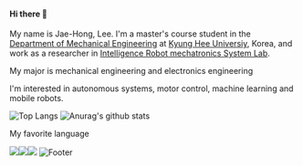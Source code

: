 #### Hi there 👋  

My name is Jae-Hong, Lee. I'm a master's course student in the [Department of Mechanical Engineering](https://eng.khu.ac.kr/me) at [Kyung Hee Universiy](https://www.khu.ac.kr/kor/main/index.do), Korea, and work as a researcher in [Intelligence Robot mechatronics System Lab](https://sites.google.com/khu.ac.kr/irms/home?authuser=0&pli=1).

My major is mechanical engineering and electronics engineering

I'm interested in autonomous systems, motor control, machine learning and mobile robots.

![Top Langs](https://github-readme-stats.vercel.app/api/top-langs/?username=JaeHongLeee&layout=compact&theme=tokyonight)
![Anurag's github stats](https://github-readme-stats.vercel.app/api?username=JaeHongLeee&show_icons=true&theme=tokyonight)

My favorite language

<img src="https://img.shields.io/badge/C-A8B9CC?style=flat-square&logo=C&logoColor=white"/><img src="https://img.shields.io/badge/C++-00599C?style=flat-square&logo=C++&logoColor=white"/><img src="https://img.shields.io/badge/python-3776AB?style=flat-square&logo=python&logoColor=white"/>
![Footer](https://capsule-render.vercel.app/api?type=waving&color=auto&height=200&section=footer)
